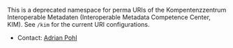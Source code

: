 This is a deprecated namespace for perma URIs of the Kompentenzzentrum Interoperable Metadaten (Interoperable Metadata Competence Center, KIM). See `/kim` for the current URI configurations.

* Contact: [Adrian Pohl](http://lobid.org/team/ap#!)
